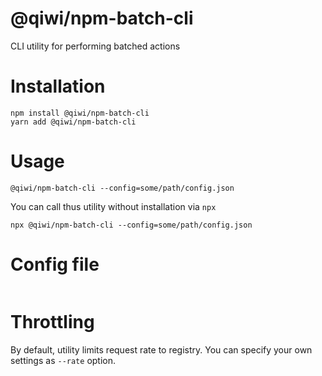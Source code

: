 # @qiwi/npm-batch-cli
CLI utility for performing batched actions
# Installation
```shell script
npm install @qiwi/npm-batch-cli
yarn add @qiwi/npm-batch-cli
```
# Usage
```shell script
@qiwi/npm-batch-cli --config=some/path/config.json
```
You can call thus utility without installation via `npx`
```shell script
npx @qiwi/npm-batch-cli --config=some/path/config.json
```

# Config file
```json

```
# Throttling
By default, utility limits request rate to registry. You can specify your own settings as `--rate` option.

